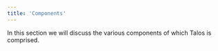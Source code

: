 ```yaml
---
title: 'Components'
---
```


In this section we will discuss the various components of which Talos is comprised.
